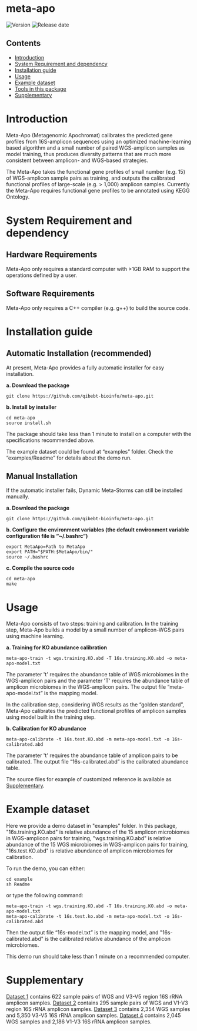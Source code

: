 # meta-apo

![Version](https://img.shields.io/badge/Version-1.0%20)
![Release date](https://img.shields.io/badge/Release%20date-Nov.%2008%2C%202019-brightgreen)



## Contents

- [Introduction](#introduction)
- [System Requirement and dependency](#system-requirement-and-dependency)
- [Installation guide](#installation-guide)
- [Usage](#usage)
- [Example dataset](#example-dataset)
- [Tools in this package](#tools-in-this-package)
- [Supplementary](#supplementary)

# Introduction

Meta-Apo (Metagenomic Apochromat) calibrates the predicted gene profiles from 16S-amplicon sequences using an optimized machine-learning based algorithm and a small number of paired WGS-amplicon samples as model training, thus produces diversity patterns that are much more consistent between amplicon- and WGS-based strategies.

The Meta-Apo takes the functional gene profiles of small number (e.g. 15) of WGS-amplicon sample pairs as training, and outputs the calibrated functional profiles of large-scale (e.g. > 1,000) amplicon samples. Currently the Meta-Apo requires functional gene profiles to be annotated using KEGG Ontology.



# System Requirement and dependency

## Hardware Requirements

Meta-Apo only requires a standard computer with >1GB RAM to support the operations defined by a user.

## Software Requirements

Meta-Apo only requires a C++ compiler (e.g. g++) to build the source code.

# Installation guide

## Automatic Installation (recommended)

At present, Meta-Apo provides a fully automatic installer for easy installation.

**a. Download the package**
```
git clone https://github.com/qibebt-bioinfo/meta-apo.git	
```

**b. Install by installer**
```
cd meta-apo
source install.sh
```

The package should take less than 1 minute to install on a computer with the specifications recommended above.

The example dataset could be found at “examples” folder. Check the “examples/Readme” for details about the demo run.

## Manual Installation

If the automatic installer fails, Dynamic Meta-Storms can still be installed manually.

**a. Download the package**
```
git clone https://github.com/qibebt-bioinfo/meta-apo.git	
```

**b. Configure the environment variables (the default environment variable configuration file is “~/.bashrc”)**
```
export MetaApo=Path to MetaApo
export PATH="$PATH:$MetaApo/bin/"
source ~/.bashrc
```
**c. Compile the source code**
```
cd meta-apo
make
```
# Usage
Meta-Apo consists of two steps: training and calibration.
In the training step, Meta-Apo builds a model by a small number of amplicon-WGS pairs using machine learning.

**a. Training for KO abundance calibration**
```
meta-apo-train -t wgs.training.KO.abd -T 16s.training.KO.abd -o meta-apo-model.txt
```
The parameter 't' requires the abundance table of WGS microbiomes in the WGS-amplicon pairs and the parameter 'T' requires the abundance table of amplicon microbiomes in the WGS-amplicon pairs.
The output file “meta-apo-model.txt” is the mapping model. 

In the calibration step, considering WGS results as the “golden standard”, Meta-Apo calibrates the predicted functional profiles of amplicon samples using model built in the training step.

**b. Calibration for KO abundance**
```
meta-apo-calibrate -t 16s.test.KO.abd -m meta-apo-model.txt -o 16s-calibrated.abd
```
The parameter 't' requires the abundance table of amplicon pairs to be calibrated.
The output file “16s-calibrated.abd” is the calibrated abundance table.

The source files for example of customized reference is available as [Supplementary](#supplementary).
# Example dataset
Here we provide a demo dataset in "examples" folder. In this package, "16s.training.KO.abd" is relative abundance of the 15 amplicon microbiomes in WGS-amplicon pairs for training, "wgs.training.KO.abd" is relative abundance of the 15 WGS microbiomes in WGS-amplicon pairs for training, "16s.test.KO.abd" is relative abundance of amplicon microbiomes for calibration.

To run the demo, you can either:
```
cd example
sh Readme
```
or type the following command:
```
meta-apo-train -t wgs.training.KO.abd -T 16s.training.KO.abd -o meta-apo-model.txt
meta-apo-calibrate -t 16s.test.ko.abd -m meta-apo-model.txt -o 16s-calibrated.abd
```
Then the output file “16s-model.txt” is the mapping model, and "16s-calibrated.abd" is the calibrated relative abundance of the amplicon microbiomes.

This demo run should take less than 1 minute on a recommended computer.


# Supplementary

[Dataset 1](***) contains 622 sample pairs of WGS and V3-V5 region 16S rRNA amplicon samples.
[Dataset 2](***) contains 295 sample pairs of WGS and V1-V3 region 16S rRNA amplicon samples.
[Dataset 3](***) contains 2,354 WGS samples and 5,350 V3-V5 16S rRNA amplicon samples.
[Dataset 4](***) contains 2,045 WGS samples and 2,186 V1-V3 16S rRNA amplicon samples.
